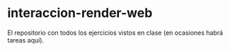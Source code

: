 # interaccion-render-web
El repositorio con todos los ejercicios vistos en clase (en ocasiones habrá tareas aquí).
